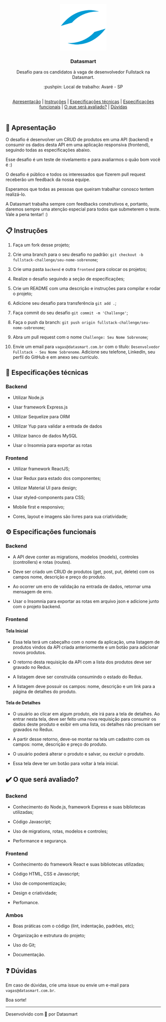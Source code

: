 <p align="center">
  <img src="https://github.com/datasmartlab/fullstack-challenge/blob/main/.github/assets/logo.png" height="150" width="150" alt="Datasmart" />
</p>

<h3 align="center">Datasmart</h3>

<p align="center">Desafio para os candidatos à vaga de desenvolvedor Fullstack na Datasmart.</p>

<p align="center">:pushpin: Local de trabalho: Avaré - SP</p>

<br>

<div align="center">
  <a href="#memo-apresentação">Apresentação</a>   |   <a href="#clipboard-instruções">Instruções</a>   |   <a href="#wrench-especificações-técnicas">Especificações técnicas</a>   |   <a href="#gear-especificações-funcionais">Especificações funcionais</a>   |   <a href="#heavy_check_mark-o-que-será-avaliado">O que será avaliado?</a>   |   <a href="#question-dúvidas">Dúvidas</a>
</div>

<br>

## :memo: Apresentação

O desafio é desenvolver um CRUD de produtos em uma API (backend) e consumir os dados desta API em uma aplicação responsiva (frontend), seguindo todas as especificações abaixo.

Esse desafio é um teste de nivelamento e para avaliarmos o quão bom você é :)

O desafio é público e todos os interessados que fizerem pull request receberão um feedback da nossa equipe.

Esperamos que todas as pessoas que queiram trabalhar conosco tentem realizá-lo.

A Datasmart trabalha sempre com feedbacks construtivos e, portanto, daremos sempre uma atenção especial para todos que submeterem o teste. Vale a pena tentar! :)

## :clipboard: Instruções

1. Faça um fork desse projeto;

2. Crie uma branch para o seu desafio no padrão: `git checkout -b fullstack-challenge/seu-nome-sobrenome`;

3. Crie uma pasta `backend` e outra `frontend` para colocar os projetos;

4. Realize o desafio seguindo a seção de especificações;

5. Crie um README com uma descrição e instruções para compilar e rodar o projeto;

6. Adicione seu desafio para transferência `git add .`;

7. Faça commit do seu desafio `git commit -m 'Challenge'`;

8. Faça o push da branch: `git push origin fullstack-challenge/seu-nome-sobrenome`;

9. Abra um pull request com o nome `Challenge: Seu Nome Sobrenome`;

10. Envie um email para `vagas@datasmart.com.br` com o título: `Desenvolvedor Fullstack - Seu Nome Sobrenome`. Adicione seu telefone, LinkedIn, seu perfil do GitHub e em anexo seu currículo.

## :wrench: Especificações técnicas

### Backend

- Utilizar Node.js

- Usar framework Express.js

- Utilizar Sequelize para ORM

- Utilizar Yup para validar a entrada de dados

- Utilizar banco de dados MySQL

- Usar o Insomnia para exportar as rotas

### Frontend

- Utilizar framework ReactJS;

- Usar Redux para estado dos componentes;

- Utilizar Material UI para design;

- Usar styled-components para CSS;

- Mobile first e responsivo;

- Cores, layout e imagens são livres para sua criatividade;

## :gear: Especificações funcionais

### Backend

- A API deve conter as migrations, modelos (models), controles (controllers) e rotas (routes).

- Deve ser criado um CRUD de produtos (get, post, put, delete) com os campos nome, descrição e preço do produto.

- Ao ocorrer um erro de validação na entrada de dados, retornar uma mensagem de erro.

- Usar o Insomnia para exportar as rotas em arquivo json e adicione junto com o projeto backend.

### Frontend

#### Tela Inicial

- Essa tela terá um cabeçalho com o nome da aplicação, uma listagem de produtos vindos da API criada anteriormente e um botão para adicionar novos produtos.

- O retorno desta requisição da API com a lista dos produtos deve ser gravado no Redux.

- A listagem deve ser construída consumindo o estado do Redux.

- A listagem deve possuir os campos: nome, descrição e um link para a página de detalhes do produto.

#### Tela de Detalhes

- O usuário ao clicar em algum produto, ele irá para a tela de detalhes. Ao entrar nesta tela, deve ser feito uma nova requisição para consumir os dados deste produto e exibir em uma lista, os detalhes não precisam ser gravados no Redux.

- A partir desse retorno, deve-se montar na tela um cadastro com os campos: nome, descrição e preço do produto.

- O usuário poderá alterar o produto e salvar, ou excluir o produto.

- Essa tela deve ter um botão para voltar à tela inicial.

## :heavy_check_mark: O que será avaliado?

### Backend

- Conhecimento do Node.js, framework Express e suas bibliotecas utilizadas;

- Código Javascript;

- Uso de migrations, rotas, modelos e controles;

- Performance e segurança.

### Frontend

- Conhecimento do framework React e suas bibliotecas utilizadas;

- Código HTML, CSS e Javascript;

- Uso de componentização;

- Design e criatividade;

- Perfomance.

### Ambos

- Boas práticas com o código (lint, indentação, padrões, etc);

- Organização e estrutura do projeto;

- Uso do Git;

- Documentação.

## :question: Dúvidas

Em caso de dúvidas, crie uma issue ou envie um e-mail para `vagas@datasmart.com.br`.

Boa sorte!

---

Desenvolvido com 💖 por Datasmart